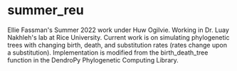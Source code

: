 # summer_reu
Ellie Fassman's Summer 2022 work under Huw Ogilvie. Working in Dr. Luay Nakhleh's lab at Rice University.
Current work is on simulating phylogenetic trees with changing birth, death, and substitution rates (rates change upon a substitution). 
Implementation is modified from the birth_death_tree function in the DendroPy Phylogenetic Computing Library.
